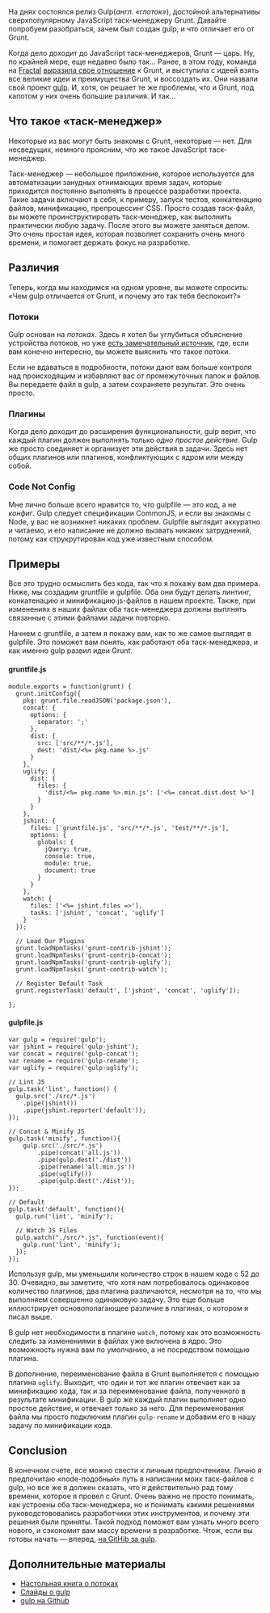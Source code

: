 На днях состоялся релиз Gulp(*англ. «глоток»*), достойной альтернативы 
сверхпопулярному JavaScript таск-менеджеру Grunt. Давайте попробуем разобраться,
зачем был создан gulp, и что отличает его от Grunt.

Когда дело доходит до JavaScript таск-менеджеров, Grunt — царь. Ну, по крайней 
мере, еще недавно было так… Ранее, в этом году, команда на [Fractal][1] 
[выразила свое отношение][2] к Grunt, и выступила с идеей взять все великие идеи
и преимущества Grunt, и воссоздать их. Они назвали свой проект [gulp][3].
И, хотя, он решает те же проблемы, что и Grunt, под капотом у них очень большие
различия. И так…


## Что такое «таск-менеджер»

Некоторые из вас могут быть знакомы с Grunt, некоторые — нет. Для несведущих,
немного проясним, что же такое JavaScript таск-менеджер.

Таск-менеджер — небольшое приложение, которое используется для автоматизации
занудных отнимающих время задач, которые приходится постоянно выполнять 
в процессе разработки проекта. Такие задачи включают в себя, к примеру, запуск
тестов, конкатенацию файлов, минификацию, препроцессинг CSS. Просто создав
таск-файл, вы можете проинструктировать таск-менеджер, как выполнить практически
любую задачу. После этого вы можете заняться делом. Это очень простая идея,
которая позволяет сохранить очень много времени, и помогает держать фокус
на разработке.


## Различия

Теперь, когда мы находимся на одном уровне, вы можете спросить: «Чем
gulp отличается от Grunt, и почему это так тебя беспокоит?»


### Потоки

Gulp основан на *потоках*. Здесь я хотел бы углубиться объяснение устройства
потоков, но уже [есть замечательный источник][4], где, если вам конечно интересно,
вы можете выяснить что такое потоки.

Если не вдаваться в подробности, потоки дают вам больше контроля над происходящим
и избавляют вас от промежуточных папок и файлов. Вы передаете файл в gulp, а
затем сохраняете результат. Это очень просто.


### Плагины

Когда дело доходит до расширения функциональности, gulp верит, что каждый 
плагин должен выполнять только *одно простое действие*. Gulp же просто
соединяет и организует эти действия в задачи. Здесь нет общих плагинов или
плагинов, конфликтующих с ядром или между собой.


### Code Not Config

Мне лично больше всего нравится то, что gulpfile — это код, а не *конфиг*. Gulp
следует спецификации CommonJS, и если вы знакомы с Node, у вас не возникнет 
никаких проблем. Gulpfile выглядит аккуратно и читаемо, и его написание
не должно вызвать никаких затруднений, потому как струкрутирован код уже
известным способом.


## Примеры

Все это трудно осмыслить без кода, так что я покажу вам два примера. Ниже, мы
создадим gruntfile и gulpfile. Оба они будут делать линтинг, конкатенацию
и минификацию js-файлов в нашем проекте. Также, при изменениях в наших файлах
оба таск-менеджера должны выплнять связанные с этими файлами задачи повторно.

Начнем с gruntfile, а затем я покажу вам, как то же самое выглядит в gulpfile.
Это поможет вам понять, как работают оба таск-менеджера, и как именно gulp
развил идеи Grunt.


#### gruntfile.js

    module.exports = function(grunt) {
      grunt.initConfig({
        pkg: grunt.file.readJSON('package.json'),
        concat: {
          options: {
            separator: ';'
          },
          dist: {
            src: ['src/**/*.js'],
            dest: 'dist/<%= pkg.name %>.js'
          }
        },
        uglify: {
          dist: {
            files: {
              'dist/<%= pkg.name %>.min.js': ['<%= concat.dist.dest %>']
            }
          }
        },
        jshint: {
          files: ['gruntfile.js', 'src/**/*.js', 'test/**/*.js'],
          options: {
            globals: {
              jQuery: true,
              console: true,
              module: true,
              document: true
            }
          }
        },
        watch: {
          files: ['<%= jshint.files =>'],
          tasks: ['jshint', 'concat', 'uglify']
        }
      });
    
      // Load Our Plugins
      grunt.loadNpmTasks('grunt-contrib-jshint');
      grunt.loadNpmTasks('grunt-contrib-concat');
      grunt.loadNpmTasks('grunt-contrib-uglify');
      grunt.loadNpmTasks('grunt-contrib-watch');
    
      // Register Default Task
      grunt.registerTask('default', ['jshint', 'concat', 'uglify']);
    
    };
    
    

#### gulpfile.js

    var gulp = require('gulp');
    var jshint = require('gulp-jshint');
    var concat = require('gulp-concat');
    var rename = require('gulp-rename');
    var uglify = require('gulp-uglify');
    
    // Lint JS
    gulp.task('lint', function() {
      gulp.src('./src/*.js')
        .pipe(jshint())
        .pipe(jshint.reporter('default'));
    });
    
    // Concat & Minify JS
    gulp.task('minify', function(){
        gulp.src('./src/*.js')
            .pipe(concat('all.js'))
            .pipe(gulp.dest('./dist'))
            .pipe(rename('all.min.js'))
            .pipe(uglify())
            .pipe(gulp.dest('./dist'));
    });
    
    // Default
    gulp.task('default', function(){
      gulp.run('lint', 'minify');
    
      // Watch JS Files
      gulp.watch("./src/*.js", function(event){
        gulp.run('lint', 'minify');
      });
    });
    

Используя gulp, мы уменьшили количество строк в нашем коде с 52 до 30. Очевидно,
вы заметите, что хотя нам потребовалось одинаковое количество плагинов, два плагина
различаются, несмотря на то, что мы выполняем совершенно одинаковую задачу. Это
еще больше иллюстрирует основополагающее различие в плагинах, о котором я писал выше.

В gulp нет необходимости в плагине `watch`, потому как это возможность следить 
за изменениями в файлах уже включена в ядро. Это возможность нужна вам по умолчанию,
а не посредством помощью плагина.

В дополнение, переименование файла в Grunt выполняется с помощью плагина `uglify`.
Выходит, что один и тот же плагин отвечает как за минификацию кода, так и за
переименование файла, полученного в результате минификации. В gulp же каждый
плагин выполняет одно простое действие, и отвечает только за него. Для
переименования файла мы просто подключим плагин `gulp-rename` и добавим его
в нашу задачу по минификации кода.


## Conclusion

В конечном счете, все можно свести к личным предпочтениям. Лично я предпочитаю
«node-подобный» путь в написании моих таск-файлов с gulp, но все же я должен
сказать, что я действительно рад тому времени, которое я провел с Grunt. Очень
важно не просто понимать, как устроены оба таск-менеджера, но и понимать какими
решениями руководстововались разработчики этих инструментов, и почему эти
решения были приняты. Такой подход поможет вам узнать много всего нового, 
и сэкономит вам массу времени в разработке. Чтож, если вы готовы начать — вперед, 
[на GitHib за gulp][3].


## Дополнительные материалы

*   [Настольная книга о потоках][5]
*   [Слайды о gulp][2]
*   [gulp на Github][3]

 [1]: http://wearefractal.com "Fractal"
 [2]: http://slid.es/contra/gulp "gulp slideshow on slid.es"
 [3]: https://github.com/wearefractal/gulp "gulp on Github"
 [4]: https://github.com/substack/stream-handbook
 [5]: https://github.com/substack/stream-handbook "Stream Handbook on Github"